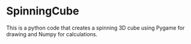 # SpinningCube
This is a python code that creates a spinning 3D cube using Pygame for drawing and Numpy for calculations.
